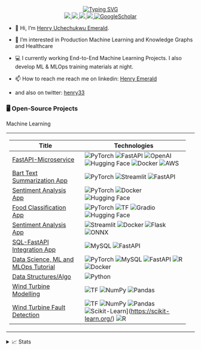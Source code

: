 <p align="center">
<a href="https://github.com/henrii1">
    <img src="https://readme-typing-svg.demolab.com?font=Georgia&size=18&duration=2000&pause=100&multiline=true&width=500&height=80&lines=Emerald+Henry;ML+and+MLOps+tutor+%7C+ML+Research+Biology+and+Energy;Databases+%7C+Data+Analyst+%7C+AI+in+Healthcare" alt="Typing SVG" />
</a>
<br/>

<a href="https://henrii1.github.io">
    <img src="https://img.shields.io/badge/Website-henrii1.github.io-red?style=flat-square">
</a>  
<a href="https://henrii1.github.io/resume.pdf">
    <img src="https://img.shields.io/badge/PDF-CV-red?style=flat-square&logo=adobe">
</a>  
<a href="https://linkedin.com/in/emerald-henry-5a78b4159">
    <img src="https://img.shields.io/badge/-Linkedin-blue?style=flat-square&logo=linkedin">
</a>
<a href="mailto:emeraldhenry3@gmail.com">
    <img src="https://img.shields.io/badge/-Email-red?style=flat-square&logo=gmail&logoColor=white">
</a>
<a href='https://scholar.google.com/citations?user=i5yF4psAAAAJ&hl=en&oi=ao' target="_blank">
    <img alt='GoogleScholar' src='https://img.shields.io/badge/Scholar-100000?style=flat&logo=GoogleScholar&logoColor=white&&color=0181FF'>
</a>

<!-- <a href="https://pypi.org/user/drkostas/">
    <img src="https://komarev.com/ghpvc/?username=drkostas&label=Visitors&color=0e75b6&style=flat" alt="googoldkhan" />
</a> -->

<br/> 

<!-- <a href="https://github.com/henrii1">
    <img src="https://github-readme-stats.vercel.app/api?username=henrii1&show_icons=true&count_private=true&show_icons=true&hide_border=true&hide_title=true&card_width=300px&hide_rank=true&bg_color=00000000&theme=dracula">
</a> -->

<!-- <a href="https://github.com/henrii1">
    <img src="https://github-stats-alpha.vercel.app/api?username=henrii1&cc=22272e&tc=37BCF6&ic=fff&bc=0000">
</a> -->

</p>

- 👋 Hi, I’m [Henry Uchechukwu Emerald](@henrii1).

- 👀 I’m interested in Production Machine Learning and Knowledge Graphs and Healthcare

- 💻 I currently working End-to-End Machine Learning Projects. I also develop ML & MLOps training materials at night. 


- 📫 How to reach me reach me on linkedin: [Henry Emerald](https://www.linkedin.com/in/henry-emerald-5a78b4159?lipi=urn%3Ali%3Apage%3Ad_flagship3_profile_view_base_contact_details%3BsoktEz1KSiuhr1bGJhfWsw%3D%3D)


- and also on twitter: [henry33](https://twitter.com/hemerald33)


### 🖥️ Open-Source Projects
<table>
<tr>Machine Learning
<tr><td>

|Title | Technologies|
|--|--|
| [FastAPI-Microservice](https://github.com/henrii1/ML-FastAPI-Microservice)  | ![PyTorch](https://img.shields.io/badge/PyTorch-blue?style=flat-square&logo=pytorch) ![FastAPI](https://img.shields.io/badge/FastAPI-green?style=flat-square&logo=fastapi) ![OpenAI](https://img.shields.io/badge/OpenAI-yellow?style=flat-square&logo=openai) ![Hugging Face](https://img.shields.io/badge/Hugging_Face-orange?style=flat-square&logo=hugging%20face) ![Docker](https://img.shields.io/badge/Docker-blue?style=flat-square&logo=docker) ![AWS](https://img.shields.io/badge/AWS-orange?style=flat-square&logo=amazon%20aws)|
| [Bart Text Summarization App](https://github.com/henrii1/NLP_Text_summarization_huggingface) | ![PyTorch](https://img.shields.io/badge/PyTorch-black?style=flat-square&logo=pytorch) ![Streamlit](https://img.shields.io/badge/Streamlit-lightgreen?style=flat-square&logo=streamlit) ![FastAPI](https://img.shields.io/badge/FastAPI-green?style=flat-square&logo=fastapi)|
| [Sentiment Analysis App](https://github.com/henrii1/RoBERTa_App) | ![PyTorch](https://img.shields.io/badge/PyTorch-black?style=flat-square&logo=pytorch) ![Docker](https://img.shields.io/badge/Docker-blue?style=flat-square&logo=docker) ![Hugging Face](https://img.shields.io/badge/Hugging_Face-orange?style=flat-square&logo=hugging%20face)|
| [Food Classification App](https://github.com/henrii1/ViT_Classification_App)  |![PyTorch](https://img.shields.io/badge/PyTorch-black?style=flat-square&logo=pytorch) ![TF](https://img.shields.io/badge/TF-black?style=flat-square&logo=tensorflow) ![Gradio](https://img.shields.io/badge/Gradio-blueviolet?style=flat-square&logo=gradio) ![Hugging Face](https://img.shields.io/badge/Hugging_Face-orange?style=flat-square&logo=hugging%20face)|
| [Sentiment Analysis App](https://github.com/henrii1/RoBERTa_App) | ![Streamlit](https://img.shields.io/badge/Streamlit-lightgreen?style=flat-square&logo=streamlit) ![Docker](https://img.shields.io/badge/Docker-blue?style=flat-square&logo=docker) ![Flask](https://img.shields.io/badge/Flask-black?style=flat-square&logo=flask) ![ONNX](https://img.shields.io/badge/ONNX-lightblue?style=flat-square&logo=onnx) |
| [SQL-FastAPI Integration App](https://github.com/henrii1/SQL_Database_App_FastAPI_Docker) |  ![MySQL](https://img.shields.io/badge/MySQL-black?style=flat-square&logo=mysql) ![FastAPI](https://img.shields.io/badge/FastAPI-green?style=flat-square&logo=fastapi) |
| [Data Science, ML and MLOps Tutorial](https://github.com/henrii1/Tutorials__MLOps_ML_Data_Science)  | ![PyTorch](https://img.shields.io/badge/PyTorch-black?style=flat-square&logo=pytorch)  ![MySQL](https://img.shields.io/badge/MySQL-black?style=flat-square&logo=mysql) ![FastAPI](https://img.shields.io/badge/FastAPI-green?style=flat-square&logo=fastapi) ![R](https://img.shields.io/badge/R-blue?style=flat-square&logo=r) ![Docker](https://img.shields.io/badge/Docker-blue?style=flat-square&logo=docker)|
| [Data Structures/Algo](https://github.com/henrii1/DataStructures_implementation) | ![Python](https://img.shields.io/badge/Python-blue?style=flat-square&logo=python)|
| [Wind Turbine Modelling](https://github.com/henrii1/wind-turbine-power-curve-modelling) | ![TF](https://img.shields.io/badge/TF-black?style=flat-square&logo=tensorflow) ![NumPy](https://img.shields.io/badge/NumPy-black?style=flat-square&logo=numpy) ![Pandas](https://img.shields.io/badge/Pandas-black?style=flat-square&logo=pandas)|
| [Wind Turbine Fault Detection](https://github.com/henrii1/WTPCM-using-multivariate-DM-and-K-S-test) | ![TF](https://img.shields.io/badge/TF-black?style=flat-square&logo=tensorflow) ![NumPy](https://img.shields.io/badge/NumPy-black?style=flat-square&logo=numpy) ![Pandas](https://img.shields.io/badge/Pandas-black?style=flat-square&logo=pandas) ![Scikit-Learn](https://img.shields.io/badge/Scikit--Learn-0.24.2-blue.svg)](https://scikit-learn.org/) ![R](https://img.shields.io/badge/R-blue?style=flat-square&logo=r)| 

</td><td>

</td></tr> </table>



<details>
<summary>📈 Stats</summary>
<br>
My Github Stats

![](http://github-profile-summary-cards.vercel.app/api/cards/profile-details?username=henrii1&theme=dracula) 

![](http://github-profile-summary-cards.vercel.app/api/cards/repos-per-language?username=henrii1&theme=dracula) 
![](http://github-profile-summary-cards.vercel.app/api/cards/most-commit-language?username=henrii1&theme=dracula)


</details>
<!---
henrii1/henrii1 is a ✨ special ✨ repository because its `README.md` (this file) appears on your GitHub profile.
You can click the Preview link to take a look at your changes.
--->
